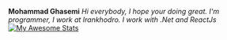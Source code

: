 **Mohammad Ghasemi**
 *Hi everybody, I hope your doing great.*
 *I'm programmer, I work at Irankhodro.*
 *I work with .Net and ReactJs*
[![My Awesome Stats](https://awesome-github-stats.azurewebsites.net/user-stats/ghasemi1994?cardType=github&theme=github-dark)]([https://git.io/awesome-stats-card](https://github.com/ghasemi1994/Mohammad-Ghasemi))
